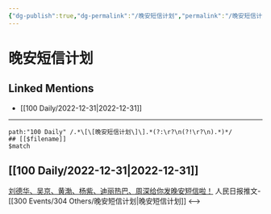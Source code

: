 ```yaml
---
{"dg-publish":true,"dg-permalink":"/晚安短信计划","permalink":"/晚安短信计划/","created":"2023-01-04T11:19:55.000+08:00","updated":"2023-04-10T17:09:19.000+08:00"}
---
```


# 晚安短信计划

## Linked Mentions
- [[100 Daily/2022-12-31\|2022-12-31]]


---

```expander
path:"100 Daily" /.*\[\[晚安短信计划\]\].*(?:\r?\n(?!\r?\n).*)*/
## [[$filename]]
$match
```
## [[100 Daily/2022-12-31\|2022-12-31]]
[刘德华、吴京、黄渤、杨紫、迪丽热巴、周深给你发晚安短信啦！](https://weibo.cn/sinaurl?u=https%3A%2F%2Fmp.weixin.qq.com%2Fs%2FGGeqa5HHEpgaZvY6wTzXtg) 人民日报推文-[[300 Events/304 Others/晚安短信计划\|晚安短信计划]]
<-->
